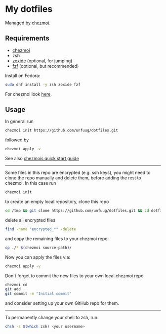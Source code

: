# My dotfiles
Managed by [chezmoi](https://www.chezmoi.io/).

## Requirements
- [chezmoi](https://www.chezmoi.io/)
- zsh
- [zoxide](https://github.com/ajeetdsouza/zoxide) (optional, for jumping)
- [fzf](https://github.com/junegunn/fzf) (optional, but recommended)

Install on Fedora:
```bash
sudo dnf install -y zsh zoxide fzf
```
For chezmoi look [here](https://www.chezmoi.io/install/).

## Usage
In general run
```bash
chezmoi init https://github.com/unfuug/dotfiles.git
```
followed by
```bash
chezmoi apply -v
```
See also [chezmois quick start guide](https://www.chezmoi.io/quick-start/)

---
Some files in this repo are encrypted (e.g. ssh keys), you might need to clone the repo manually and delete them, before adding the rest to chezmoi. In this case run
```bash
chezmoi init
```
to create an empty local repository, clone this repo
```bash
cd /tmp && git clone https://github.com/unfuug/dotfiles.git && cd dotfiles
```
delete all encrypted files
```bash
find -name "encrypted_*" -delete
```
and copy the remaining files to your chezmoi repo:
```bash
cp ./* $(chezmoi source-path)/
```
Now you can apply the files via:
```bash
chezmoi apply -v
```

Don't forget to commit the new files to your own local chezmoi repo
```bash
chezmoi cd
git add .
git commit -m "Initial commit"
```
and consider setting up your own GitHub repo for them.

---
To permanently change your shell to zsh, run:
```bash
chsh -s $(which zsh) <your username>
```
